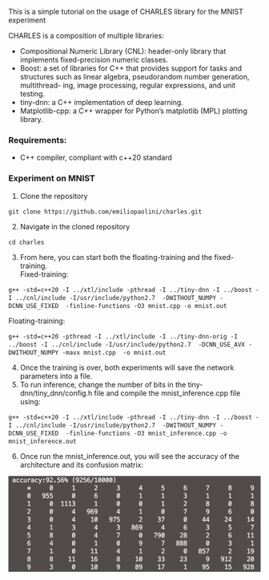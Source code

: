 This is a simple tutorial on the usage of CHARLES library for the MNIST experiment

CHARLES is a composition of multiple libraries:
* Compositional Numeric Library (CNL): header-only library that implements fixed-precision numeric classes.
* Boost: a set of libraries for C++ that provides support for tasks and structures such as linear algebra, pseudorandom number generation, multithread- ing, image processing, regular expressions, and unit testing.
* tiny-dnn: a C++ implementation of deep learning.
* Matplotlib-cpp: a C++ wrapper for Python’s matplotlib (MPL) plotting library.

### Requirements: 
* C++ compiler, compliant with c++20 standard

### Experiment on MNIST
1) Clone the repository
```
git clone https://github.com/emiliopaolini/charles.git
```
2) Navigate in the cloned repository
```
cd charles
```
3) From here, you can start both the floating-training and the fixed-training.<br />
Fixed-training:
```
g++ -std=c++20 -I ../xtl/include -pthread -I ../tiny-dnn -I ../boost -I ../cnl/include -I/usr/include/python2.7  -DWITHOUT_NUMPY -DCNN_USE_FIXED  -finline-functions -O3 mnist.cpp -o mnist.out
```
Floating-training:
```
g++ -std=c++20 -pthread -I ../xtl/include -I ../tiny-dnn-orig -I ../boost -I ../cnl/include -I/usr/include/python2.7  -DCNN_USE_AVX -DWITHOUT_NUMPY -mavx mnist.cpp  -o mnist.out
```
4) Once the training is over, both experiments will save the network parameters into a file. 
5) To run inference, change the number of bits in the tiny-dnn/tiny_dnn/config.h file and compile the mnist_inference.cpp file using:
```
g++ -std=c++20 -I ../xtl/include -pthread -I ../tiny-dnn -I ../boost -I ../cnl/include -I/usr/include/python2.7  -DWITHOUT_NUMPY -DCNN_USE_FIXED  -finline-functions -O3 mnist_inference.cpp -o mnist_inference.out
```
6) Once run the mnist_inference.out, you will see the accuracy of the architecture and its confusion matrix:
<img src="./mnist/sample_result.png"/>
